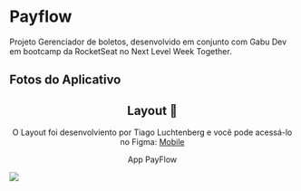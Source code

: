 # Payflow

Projeto Gerenciador de boletos, desenvolvido em conjunto com Gabu Dev em bootcamp da RocketSeat no Next Level Week Together.

## Fotos do Aplicativo

<h2 align="center"> Layout 🎨</h2>
<p align="center"> O Layout foi desenvolviento por <a heref="https://instagram.com/tiagoluchtenberg"> Tiago Luchtenberg</a> e você pode acessá-lo no Figma: <a href="https://www.figma.com/file/kLK7FYnWKMoN68sQXcSniu/PayFlow">Mobile</a> </p>
<div class="row">
<p align="center">App PayFlow</p> 
<div class="column"> <img src="https://mzwh4a.sn.files.1drv.com/y4p2L_AoZ1gbmcPPGdSNmLXrKbJwVVaV47GD7w6dJmWnzbFrp4Gu9x3Ix6MFi41KWOk2TWQdFJ1-SsUAvT5NbIrFGUlW9yvcTqo-zyF67PinpN6FZKieEi3u0dxaUyesfKtUL152y8NxVK_QGLtNsBeFPyTbTMiJk1_gS0Dvw7f6Q14OtYxKr0_4Jb1SmB5Q8jkeAGQpGdSeXygtUHNf2JW--ui8aCx5QWokk_4FeitUdI/Pay_Flow_NLW.png"/><div>